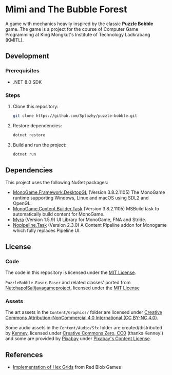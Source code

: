# Mimi and The Bubble Forest

A game with mechanics heavily inspired by the classic **Puzzle Bobble** game. The game is a project for the course of Computer Game Programming at King Mongkut's Institute of Technology Ladkrabang (KMITL).

## Development

### Prerequisites

- .NET 8.0 SDK

### Steps

1. Clone this repository:
   ```bash
   git clone https://github.com/Splazhy/puzzle-bobble.git
   ```
2. Restore dependencies:
   ```bash
   dotnet restore
   ```
3. Build and run the project:
   ```bash
   dotnet run
   ```

## Dependencies

This project uses the following NuGet packages:

- [MonoGame.Framework.DesktopGL](https://www.nuget.org/packages/MonoGame.Framework.DesktopGL) (Version 3.8.2.1105) The MonoGame runtime supporting Windows, Linux and macOS using SDL2 and OpenGL.
- [MonoGame.Content.Builder.Task](https://www.nuget.org/packages/MonoGame.Content.Builder.Task) (Version 3.8.2.1105) MSBuild task to automatically build content for MonoGame.
- [Myra](https://www.nuget.org/packages/Myra) (Version 1.5.9) UI Library for MonoGame, FNA and Stride.
- [Nopipeline.Task](https://www.nuget.org/packages/Nopipeline.Task) (Version 2.3.0) A Content Pipeline addon for Monogame which fully replaces Pipeline UI.

## License

### Code
The code in this repository is licensed under the [MIT License](./LICENSE).

`PuzzleBobble.Easer.Easer` and related classes' ported from [NutchapolSal/javagameproject](https://github.com/NutchapolSal/javagameproject/blob/main/Tetris/data/easer/Easer.java), licensed under the [MIT License](https://github.com/NutchapolSal/javagameproject/blob/main/LICENSE)

### Assets
The art assets in the `Content/Graphics/` folder are licensed under [Creative Commons Attribution-NonCommercial 4.0 International (CC BY-NC 4.0)](./Content/Graphics/LICENSE).

Some audio assets in the `Content/Audio/Sfx` folder are created/distributed by [Kenney](www.kenney.nl), licensed under [Creative Commons Zero, CC0](http://creativecommons.org/publicdomain/zero/1.0/) (thanks Kenney!) and some are provided by [Pixabay](https://pixabay.com/) under [Pixabay's Content License](https://pixabay.com/th/service/license-summary/).

## References

- [Implementation of Hex Grids](https://www.redblobgames.com/grids/hexagons/implementation.html) from Red Blob Games
